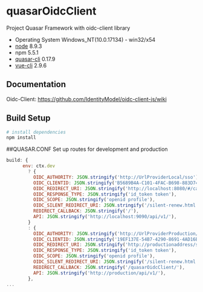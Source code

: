 # quasarOidcClient

Project Quasar Framework with oidc-client library

- Operating System Windows_NT(10.0.17134) - win32/x54
- [node](https://nodejs.org/en/) 8.9.3
- npm 5.5.1
- [quasar-cli](https://quasar-framework.org/guide/quasar-cli.html) 0.17.9
- [vue-cli](https://cli.vuejs.org/) 2.9.6


## Documentation
Oidc-Client:  https://github.com/IdentityModel/oidc-client-js/wiki

## Build Setup
``` bash
# install dependencies
npm install

```

##QUASAR.CONF
Set up routes for development and production
```javascript
build: {
      env: ctx.dev
        ? {
          OIDC_AUTHORITY: JSON.stringify('http://UrlProviderLocal/sso'),
          OIDC_CLIENTID: JSON.stringify('B5689B4A-C101-4FAC-B698-883D74F0566B'),
          OIDC_REDIRECT_URI: JSON.stringify('http://localhost:8080/#/callback#'),
          OIDC_RESPONSE_TYPE: JSON.stringify('id_token token'),
          OIDC_SCOPE: JSON.stringify('openid profile'),
          OIDC_SILENT_REDIRECT_URI: JSON.stringify('/silent-renew.html'),
          REDIRECT_CALLBACK: JSON.stringify('/'),
          API: JSON.stringify('http://localhost:9090/api/v1/'),
        }
        : {
          OIDC_AUTHORITY: JSON.stringify('http://UrlProviderProduction/sso'),
          OIDC_CLIENTID: JSON.stringify('19EF137E-54B7-4290-8691-4AD16BB32877'),
          OIDC_REDIRECT_URI: JSON.stringify('http://productionaddress/ssa/#/callback#'),
          OIDC_RESPONSE_TYPE: JSON.stringify('id_token token'),
          OIDC_SCOPE: JSON.stringify('openid profile'),
          OIDC_SILENT_REDIRECT_URI: JSON.stringify('/silent-renew.html'),
          REDIRECT_CALLBACK: JSON.stringify('/quasarOidcClient/'),
          API: JSON.stringify('http://production/api/v1/'),
        },
...
```

